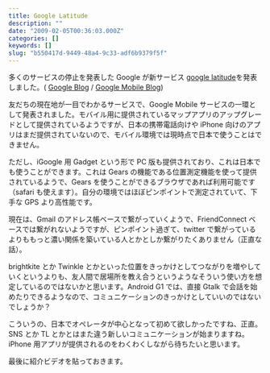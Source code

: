 ```yaml
---
title: Google Latitude
description: ""
date: "2009-02-05T00:36:03.000Z"
categories: []
keywords: []
slug: "b550417d-9449-48a4-9c33-adf6b9379f5f"
---
```


多くのサービスの停止を発表した Google が新サービス [google latitude](http://www.google.com/latitude/)を発表しました。( [Google Blog](http://googleblog.blogspot.com/2009/02/see-where-your-friends-are-with-google.html) / [Google Mobile Blog](http://googlemobile.blogspot.com/2009/02/locate-your-friends-in-real-time-with.html))

友だちの現在地が一目でわかるサービスで、Google Mobile サービスの一環として発表されました。モバイル用に提供されているマップアプリのアップグレードとして提供されているようですが、日本の携帯電話向けや iPhone 向けのアプリはまだ提供されていないので、モバイル環境では現時点で日本で使うことはできません。

ただし、iGoogle 用 Gadget という形で PC 版も提供されており、これは日本でも使うことができます。これは Gears の機能である位置測定機能を使って提供されているようで、Gears を使うことができるブラウザであれば利用可能です（safari も使えます）。自分の環境ではほぼピンポイントで測定されていて、下手な GPS より高性能です。

現在は、Gmail のアドレス帳ベースで繋がっていくようで、FriendConnect ベースでは繋がれないようですが、ピンポイント過ぎて、twitter で繋がっているよりももっと濃い関係を築いている人とかとしか繋がりたくありません（正直な話）。

brightkite とか Twinkle とかといった位置をきっかけとしてつながりを増やしていくというよりも、友人間で居場所を教え合うというようなそういう使い方を想定しているのではないかと思います。Android G1 では、直接 Gtalk で会話を始めたりできるようなので、コミュニケーションのきっかけとしていいのではないでしょうか？

こういうの、日本でオペレータが中心となって初めて欲しかったですね、正直。SNS とか TL とかとはまた違う新しいコミュニケーションが始まりますね。iPhone 用アプリが提供されるのをわくわくしながら待ちたいと思います。

最後に紹介ビデオを貼っておきます。
